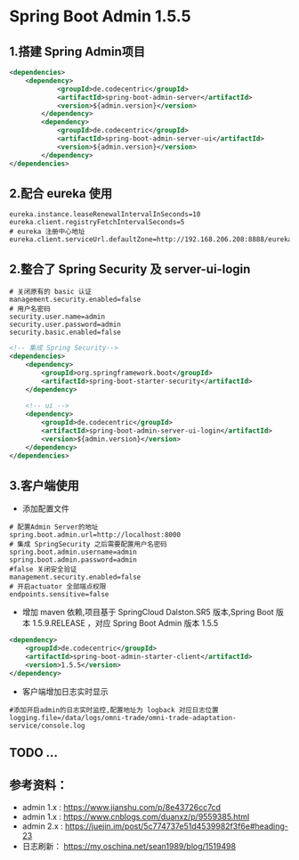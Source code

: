 # Spring Boot Admin  1.5.5
## 1.搭建 Spring Admin项目
```xml
<dependencies>
    <dependency>
            <groupId>de.codecentric</groupId>
            <artifactId>spring-boot-admin-server</artifactId>
            <version>${admin.version}</version>
        </dependency>
        <dependency>
            <groupId>de.codecentric</groupId>
            <artifactId>spring-boot-admin-server-ui</artifactId>
            <version>${admin.version}</version>
        </dependency>
</dependencies>
```
## 2.配合 eureka 使用
```properties
eureka.instance.leaseRenewalIntervalInSeconds=10
eureka.client.registryFetchIntervalSeconds=5
# eureka 注册中心地址
eureka.client.serviceUrl.defaultZone=http://192.168.206.208:8888/eureka/
```
## 2.整合了 Spring Security 及 server-ui-login 
```properties
# 关闭原有的 basic 认证
management.security.enabled=false
# 用户名密码
security.user.name=admin
security.user.password=admin
security.basic.enabled=false
```
```xml
<!-- 集成 Spring Security-->
<dependencies>
    <dependency>
        <groupId>org.springframework.boot</groupId>
        <artifactId>spring-boot-starter-security</artifactId>
    </dependency>
    
    <!-- ui -->
    <dependency>
        <groupId>de.codecentric</groupId>
        <artifactId>spring-boot-admin-server-ui-login</artifactId>
        <version>${admin.version}</version>
    </dependency>
</dependencies>
```
## 3.客户端使用
- 添加配置文件
```properties
# 配置Admin Server的地址
spring.boot.admin.url=http://localhost:8000
# 集成 SpringSecurity 之后需要配置用户名密码
spring.boot.admin.username=admin
spring.boot.admin.password=admin
#false 关闭安全验证
management.security.enabled=false
# 开启actuator 全部端点权限
endpoints.sensitive=false
```
- 增加 maven 依赖,项目基于 SpringCloud  Dalston.SR5 版本,Spring Boot 版本 1.5.9.RELEASE ，对应 Spring Boot Admin 版本 1.5.5 
```xml
<dependency>
    <groupId>de.codecentric</groupId>
    <artifactId>spring-boot-admin-starter-client</artifactId>
    <version>1.5.5</version>
</dependency>
```
- 客户端增加日志实时显示
```properties
#添加开启admin的日志实时监控,配置地址为 logback 对应日志位置
logging.file=/data/logs/omni-trade/omni-trade-adaptation-service/console.log
```

## TODO ...

## 参考资料：
- admin 1.x : https://www.jianshu.com/p/8e43726cc7cd
- admin 1.x : https://www.cnblogs.com/duanxz/p/9559385.html
- admin 2.x : https://juejin.im/post/5c774737e51d4539982f3f6e#heading-23
- 日志刷新： https://my.oschina.net/sean1989/blog/1519498